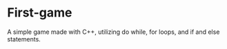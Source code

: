 # First-game
A simple game made with C++, utilizing do while, for loops, and if and else statements.
